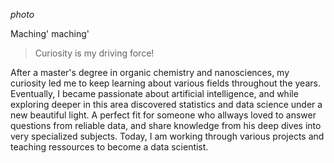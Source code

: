 *photo*

Maching' maching'
> Curiosity is my driving force!  


After a master's degree in organic chemistry and nanosciences, my curiosity led me to keep learning about various fields throughout the years. Eventually, I became passionate about artificial intelligence, and while exploring deeper in this area discovered statistics and data science under a new beautiful light. A perfect fit for someone who allways loved to answer questions from reliable data, and share knowledge from his deep dives into very specialized subjects. Today, I am working through various projects and teaching ressources to become a data scientist.
